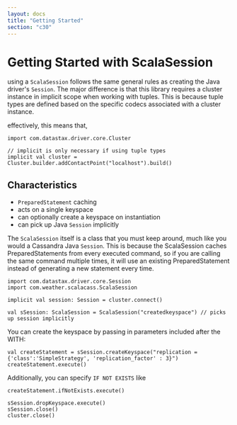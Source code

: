 ```yaml
---
layout: docs
title: "Getting Started"
section: "c30"
---
```

# Getting Started with ScalaSession

using a `ScalaSession` follows the same general rules as creating the Java driver's `Session`. The major difference is 
that this library requires a cluster instance in implicit scope when working with tuples. This is because tuple types 
are defined based on the specific codecs associated with a cluster instance. 

effectively, this means that,

```tut:silent
import com.datastax.driver.core.Cluster

// implicit is only necessary if using tuple types
implicit val cluster = Cluster.builder.addContactPoint("localhost").build()
```

## Characteristics

* `PreparedStatement` caching
* acts on a single keyspace
* can optionally create a keyspace on instantiation
* can pick up Java `Session` implicitly

The `ScalaSession` itself is a class that you must keep around, much like you would a Cassandra Java `Session`. This is 
because the ScalaSession caches PreparedStatements from every executed command, so if you are calling the same command 
multiple times, it will use an existing PreparedStatement instead of generating a new statement every time.

```tut:silent
import com.datastax.driver.core.Session
import com.weather.scalacass.ScalaSession

implicit val session: Session = cluster.connect()

val sSession: ScalaSession = ScalaSession("createdkeyspace") // picks up session implicitly
```

You can create the keyspace by passing in parameters included after the WITH:

```tut
val createStatement = sSession.createKeyspace("replication = {'class':'SimpleStrategy', 'replication_factor' : 3}")
createStatement.execute()
```

Additionally, you can specify `IF NOT EXISTS` like

```tut
createStatement.ifNotExists.execute()
```

```tut:invisible
sSession.dropKeyspace.execute()
sSession.close()
cluster.close()
```